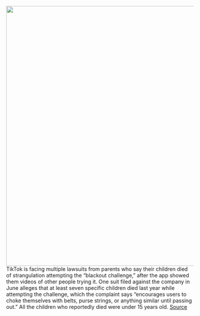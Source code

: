 <img src='https://cdn.vox-cdn.com/thumbor/fzJlAJNo2_PDIXli7vYXzuHbtUc=/0x0:2040x1360/1200x800/filters:focal(857x517:1183x843)/cdn.vox-cdn.com/uploads/chorus_image/image/71066526/acastro_190723_1777_tiktok_0001.0.0.jpg' width='700px' /><br/>
TikTok is facing multiple lawsuits from parents who say their children died of strangulation attempting the “blackout challenge,” after the app showed them videos of other people trying it. One suit filed against the company in June alleges that at least seven specific children died last year while attempting the challenge, which the complaint says “encourages users to choke themselves with belts, purse strings, or anything similar until passing out.” All the children who reportedly died were under 15 years old.
<a href='https://www.theverge.com/2022/7/7/23199058/tiktok-lawsuits-blackout-challenge-children-death'> Source <a/>